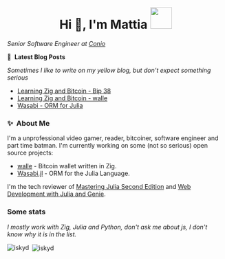 <h1 align="center">Hi 👋, I'm Mattia <img src="https://67.media.tumblr.com/18222d00013f5054a2a43887c54007e1/tumblr_n86kg26M8h1t63sglo1_500.gif" width="50"></h1>
<p><em>Senior Software Engineer at <a href="https://conio.com">Conio</a></em></p>

📕 &nbsp;**Latest Blog Posts**
<p><em>Sometimes I like to write on my yellow blog, but don't expect something serious</em></p>
<!-- BLOG-POST-LIST:START -->

- [Learning Zig and Bitcoin - Bip 38](https://iskyd.github.io/blog/2024/02/01/zig-bitcoin-part2.html)
- [Learning Zig and Bitcoin - walle](https://iskyd.github.io/blog/2023/10/22/zig-bitcoin-part1.html)
- [Wasabi - ORM for Julia](https://iskyd.github.io/blog/2023/05/13/wasabi-julia-orm.html)
<!-- BLOG-POST-LIST:END -->

### ✨&nbsp; About Me
I'm a unprofessional video gamer, reader, bitcoiner, software engineer and part time batman. 
I'm currently working on some (not so serious) open source projects:
- [walle](https://github.com/iskyd/walle) - Bitcoin wallet written in Zig.
- [Wasabi.jl](https://github.com/iskyd/Wasabi.jl) - ORM for the Julia Language.

I'm the tech reviewer of [Mastering Julia Second Edition](https://www.packtpub.com/product/mastering-julia-second-edition/9781805129790) and [Web Development with Julia and Genie](https://www.packtpub.com/product/web-development-with-julia-and-genie/9781801811132).

### Some stats
<p><em>I mostly work with Zig, Julia and Python, don't ask me about js, I don't know why it is in the list.</em></p>
<p><img align="left" src="https://github-readme-stats.vercel.app/api/top-langs?username=iskyd&show_icons=true&locale=en&layout=compact" alt="iskyd" /></p>
<p>&nbsp;<img align="center" src="https://github-readme-stats.vercel.app/api?username=iskyd&show_icons=true&locale=en" alt="iskyd" /></p>

